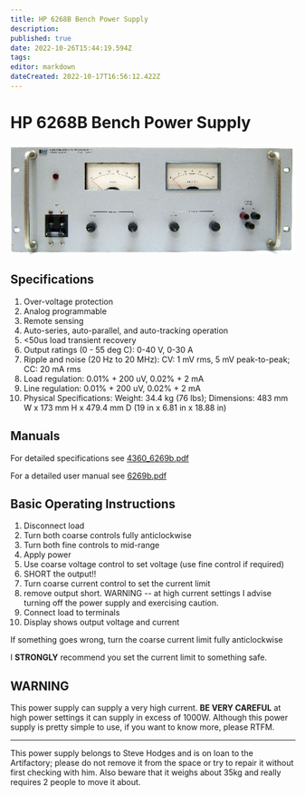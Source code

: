 ```yaml
---
title: HP 6268B Bench Power Supply
description: 
published: true
date: 2022-10-26T15:44:19.594Z
tags: 
editor: markdown
dateCreated: 2022-10-17T16:56:12.422Z
---
```


# HP 6268B Bench Power Supply

![hp_6269a.jpg](/hp_6269a.jpg)

## Specifications

1.  Over-voltage protection
2.  Analog programmable
3.  Remote sensing
4.  Auto-series, auto-parallel, and auto-tracking operation
5.  \<50us load transient recovery
6.  Output ratings (0 - 55 deg C): 0-40 V, 0-30 A
7.  Ripple and noise (20 Hz to 20 MHz): CV: 1 mV rms, 5 mV peak-to-peak; CC: 20 mA rms
8.  Load regulation: 0.01% + 200 uV, 0.02% + 2 mA
9.  Line regulation: 0.01% + 200 uV, 0.02% + 2 mA
10. Physical Specifications: Weight: 34.4 kg (76 lbs); Dimensions: 483 mm W x 173 mm H x 479.4 mm D (19 in x 6.81 in x 18.88 in)

## Manuals

For detailed specifications see [4360_6269b.pdf](/4360_6269b.pdf)

For a detailed user manual see [6269b.pdf](/6269b.pdf)

## Basic Operating Instructions

1.  Disconnect load
2.  Turn both coarse controls fully anticlockwise
3.  Turn both fine controls to mid-range
4.  Apply power
5.  Use coarse voltage control to set voltage (use fine control if required)
6.  SHORT the output!!
7.  Turn coarse current control to set the current limit
8.  remove output short. WARNING -- at high current settings I advise turning off the power supply and exercising caution.
9.  Connect load to terminals
10. Display shows output voltage and current

If something goes wrong, turn the coarse current limit fully anticlockwise

I **STRONGLY** recommend you set the current limit to something safe.

## WARNING

This power supply can supply a very high current. **BE VERY CAREFUL** at high power settings it can supply in excess of 1000W. Although this power supply is pretty simple to use, if you want to know more, please RTFM.

------------------------------------------------------------------------

This power supply belongs to Steve Hodges and is on loan to the Artifactory; please do not remove it from the space or try to repair it without first checking with him. Also beware that it weighs about 35kg and really requires 2 people to move it about.
